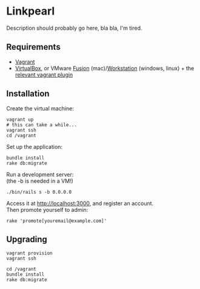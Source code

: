 Linkpearl
=========

Description should probably go here, bla bla, I'm tired.

Requirements
------------

* [Vagrant](http://vagrantup.com)
* [VirtualBox](https://virtualbox.org), or VMware [Fusion](http://vmware.com/products/fusion/) (mac)/[Workstation](http://vmware.com/products/workstation/) (windows, linux) + the [relevant vagrant plugin](http://www.vagrantup.com/vmware)

Installation
------------

Create the virtual machine:

    vagrant up
    # this can take a while...
    vagrant ssh
    cd /vagrant

Set up the application:

    bundle install
    rake db:migrate

Run a development server:  
(the -b is needed in a VM!)

    ./bin/rails s -b 0.0.0.0

Access it at <http://localhost:3000>, and register an account.  
Then promote yourself to admin:

    rake 'promote[youremail@example.com]'

Upgrading
---------

    vagrant provision
    vagrant ssh
    
    cd /vagrant
    bundle install
    rake db:migrate
